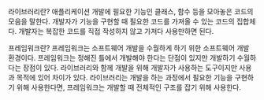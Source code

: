 라이브러리란?
애플리케이션 개발에 필요한 기능인 클래스, 함수 등을 모아놓은 코드의 모음을 말한다. 
개발자가 기능을 구현할 때 필요한 코드를 가져올 수 있는 코드의 집합체다. 개발자는 복잡한 코드를 직접 작성하지 않고 가져다 사용만하면 된다.

프레임워크란?
프레임워크는 소프트웨어 개발을 수월하게 하기 위한 소프트웨어 개발 환경이다. 프레임워크는 정해진 틀에서 개발해야 한다는 단점이 있지만 개발하기 수월하다는 장점이 있다.
라이브러리와 함께 개발을 위해 개발자가 사용하는 도구이지만 사용과 목적에 있어 차이가 있다. 라이브러리는 개발을 하는 과정에서 필요한 기능을 구현하기 위해 사용한다면,
프레임워크는 개발할 때 전체적인 구조를 잡기 위해 사용한다.
